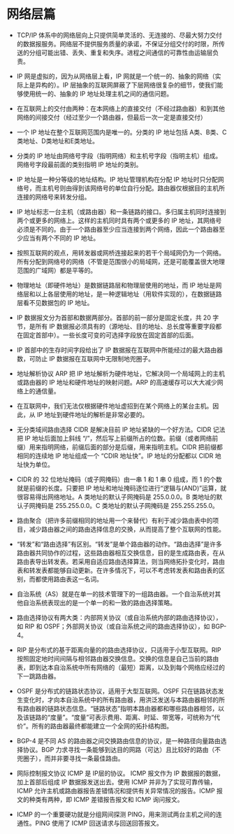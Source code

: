 # 网络层篇

+ TCP/IP 体系中的网络层向上只提供简单灵活的、无连接的、尽最大努力交付的数据报服务。网络层不提供服务质量的承诺，不保证分组交付的时限，所传送的分组可能出错、丢失、重复和失序。进程之间通信的可靠性由运输层负责。

+ IP 网是虚拟的，因为从网络层上看，IP 网就是一个统一的、抽象的网络（实际上是异构的）。IP 层抽象的互联网屏蔽了下层网络很复杂的细节，使我们能够使用统一的、抽象的 IP 地址处理主机之间的通信问题。

+ 在互联网上的交付由两种：在本网络上的直接交付（不经过路由器）和到其他网络的间接交付（经过至少一个路由器，但最后一次一定是直接交付）

+ 一个 IP 地址在整个互联网范围内是唯一的。分类的 IP 地址包括 A类、B类、C类地址、D类地址和E类地址。

+ 分类的 IP 地址由网络号字段（指明网络）和主机号字段（指明主机）组成。网络号字段最前面的类别指明 IP 地址的类别。

+ IP 地址是一种分等级的地址结构。IP 地址管理机构在分配 IP 地址时只分配网络号，而主机号则由得到该网络号的单位自行分配。路由器仅根据目的主机所连接的网络号来转发分组。

+ IP 地址标志一台主机（或路由器）和一条链路的接口。多归属主机同时连接到两个或更多的网络上。这样的主机同时具有两个或更多的 IP 地址，其网络号必须是不同的。由于一个路由器至少应当连接到两个网络，因此一个路由器至少应当有两个不同的 IP 地址。

+ 按照互联网的观点，用转发器或网桥连接起来的若干个局域网仍为一个网络。所有分配到网络号的网络（不管是范围很小的局域网，还是可能覆盖很大地理范围的广域网）都是平等的。

+ 物理地址（即硬件地址）是数据链路层和物理层使用的地址，而 IP 地址是网络层和以上各层使用的地址，是一种逻辑地址（用软件实现的），在数据链路层看不见数据包的 IP 地址。

+ IP 数据报文分为首部和数据两部分。首部的前一部分是固定长度，共 20 字节，是所有 IP 数据报必须具有的（源地址、目的地址、总长度等重要字段都在固定首部中）。一些长度可变的可选择字段放在固定首部的后面。

+ IP 首部中的生存时间字段给出了 IP 数据报在互联网中所能经过的最大路由器数，可防止 IP 数据报在互联网中无限制地兜圈子。

+ 地址解析协议 ARP 把 IP 地址解析为硬件地址，它解决同一个局域网上的主机或路由器的 IP 地址和硬件地址的映射问题。ARP 的高速缓存可以大大减少网络上的通信量。

+ 在互联网中，我们无法仅根据硬件地址虚招到在某个网络上的某台主机。因此，从 IP 地址到硬件地址的解析是非常必要的。

+ 无分类域间路由选择 CIDR 是解决目前 IP 地址紧缺的一个好方法。CIDR 记法把 IP 地址后面加上斜线 “/”，然后写上前缀所占的位数。前缀（或者网络前缀）用来指明网络，前缀后面的部分是后缀，用来指明主机。CIDR 把前缀都相同的连续地 IP 地址组成一个 “CDIR 地址快”。IP 地址的分配都以 CIDR 地址快为单位。

+ CIDR 的 32 位地址掩码（或子网掩码）由一串 1 和 1 串 0 组成，而 1 的个数就是前缀的长度。只要把 IP 地址和地址掩码逐位进行“逻辑与(AND)”运算，就很容易得出网络地址。A 类地址的默认子网掩码是 255.0.0.0。B 类地址的默认子网掩码是 255.255.0.0。C 类地址的默认子网掩码是 255.255.255.0。

+ 路由聚合（把许多前缀相同的地址用一个来替代）有利于减少路由表中的项目，减少路由器之间的路由选择信息的交换，从而提高了整个互联网的性能。

+ “转发”和“路由选择”有区别。“转发”是单个路由器的动作。“路由选择”是许多路由器共同协作的过程，这些路由器相互交换信息，目的是生成路由表，在从路由表导出转发表。若采用自适应路由选择算法，则当网络拓扑变化时，路由表和转发表都能够自动更新。在许多情况下，可以不考虑转发表和路由表的区别，而都使用路由表这一名词。

+ 自治系统（AS）就是在单一的技术管理下的一组路由器。一个自治系统对其他自治系统表现出的是一个单一的和一致的路由选择策略。

+ 路由选择协议有两大类：内部网关协议（或自治系统内部的路由选择协议），如 RIP 和 OSPF；外部网关协议（或自治系统之间的路由选择协议），如 BGP-4。

+ RIP 是分布式的基于距离向量的的路由选择协议，只适用于小型互联网。RIP 按照固定地时间间隔与相邻路由器交换信息。交换的信息是自己当前的路由表，即到达本自治系统中所有网络的（最短）距离，以及到每个网络应经过的下一跳路由器。

+ OSPF 是分布式的链路状态协议，适用于大型互联网。OSPF 只在链路状态发生变化时，才向本自治系统中的所有路由器，用洪泛发送与本路由器相邻的所有路由器的链路状态信息。“链路状态”指明本路由器都和哪些路由器相邻，以及该链路的“度量”。“度量”可表示费用、距离、时延、带宽等，可统称为“代价”。所有的路由器最终都能建立一个全网的拓扑结构图。

+ BGP-4 是不同 AS 的路由器之间交换路由信息的协议，是一种路径向量路由选择协议。BGP 力求寻找一条能够到达目的网路（可达）且比较好的路由（不兜圈子），而并非要寻找一条最佳路由。

+ 网际控制报文协议 ICMP 是 IP层的协议。 ICMP 报文作为 IP 数据报的数据，加上首部后组成 IP 数据报发送出去。使用 ICMP 并非为了实现可靠传输，ICMP 允许主机或路由器报告差错情况和提供有关异常情况的报告。ICMP 报文的种类有两种，即 ICMP 差错报告报文和 ICMP 询问报文。

+ ICMP 的一个重要硬功就是分组网间探测 PING，用来测试两台主机之间的连通性。PING 使用了 ICMP 回送请求与回送回答报文。